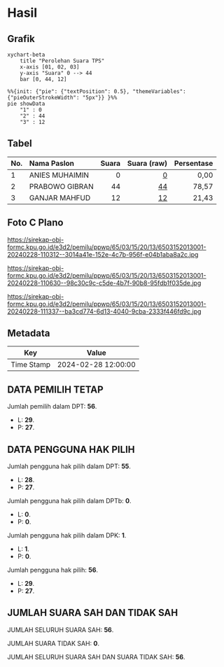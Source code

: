 # Hasil

## Grafik

```mermaid
xychart-beta
    title "Perolehan Suara TPS"
    x-axis [01, 02, 03]
    y-axis "Suara" 0 --> 44
    bar [0, 44, 12]
```

```mermaid
%%{init: {"pie": {"textPosition": 0.5}, "themeVariables": {"pieOuterStrokeWidth": "5px"}} }%%
pie showData
    "1" : 0
    "2" : 44
    "3" : 12
```

## Tabel

| No. | Nama Paslon    | Suara | Suara (raw) | Persentase |
|:--- |:-------------- | -----:| -----------:| ----------:|
| 1   | ANIES MUHAIMIN | 0     | [0][p-1]    | 0,00       |
| 2   | PRABOWO GIBRAN | 44    | [44][p-2]   | 78,57      |
| 3   | GANJAR MAHFUD  | 12    | [12][p-3]   | 21,43      |


[p-1]: https://github.com/gigit-pemilu/pemilu-2024-65-kalimantan-utara/blob/main/pilpres/hitung-suara/sub/65-kalimantan-utara/sub/03-nunukan/sub/15-lumbis-ogong/sub/2013-sinampila-i/sub/001-tps/sub/paslon-1.txt
[p-2]: https://github.com/gigit-pemilu/pemilu-2024-65-kalimantan-utara/blob/main/pilpres/hitung-suara/sub/65-kalimantan-utara/sub/03-nunukan/sub/15-lumbis-ogong/sub/2013-sinampila-i/sub/001-tps/sub/paslon-2.txt
[p-3]: https://github.com/gigit-pemilu/pemilu-2024-65-kalimantan-utara/blob/main/pilpres/hitung-suara/sub/65-kalimantan-utara/sub/03-nunukan/sub/15-lumbis-ogong/sub/2013-sinampila-i/sub/001-tps/sub/paslon-3.txt

## Foto C Plano

https://sirekap-obj-formc.kpu.go.id/e3d2/pemilu/ppwp/65/03/15/20/13/6503152013001-20240228-110312--3014a41e-152e-4c7b-956f-e04b1aba8a2c.jpg

https://sirekap-obj-formc.kpu.go.id/e3d2/pemilu/ppwp/65/03/15/20/13/6503152013001-20240228-110630--98c30c9c-c5de-4b7f-90b8-95fdb1f035de.jpg

https://sirekap-obj-formc.kpu.go.id/e3d2/pemilu/ppwp/65/03/15/20/13/6503152013001-20240228-111337--ba3cd774-6d13-4040-9cba-2333f446fd9c.jpg


## Metadata

| Key        | Value               |
| ---------- | ------------------- |
| Time Stamp | 2024-02-28 12:00:00 |


## DATA PEMILIH TETAP

Jumlah pemilih dalam DPT: **56**.
 * L: **29**.
 * P: **27**.

## DATA PENGGUNA HAK PILIH

Jumlah pengguna hak pilih dalam DPT: **55**.
 * L: **28**.
 * P: **27**.

Jumlah pengguna hak pilih dalam DPTb: **0**.
 * L: **0**.
 * P: **0**.

Jumlah pengguna hak pilih dalam DPK: **1**.
 * L: **1**.
 * P: **0**.

Jumlah pengguna hak pilih: **56**.
 * L: **29**.
 * P: **27**.

## JUMLAH SUARA SAH DAN TIDAK SAH

JUMLAH SELURUH SUARA SAH: **56**.

JUMLAH SUARA TIDAK SAH: **0**.

JUMLAH SELURUH SUARA SAH DAN SUARA TIDAK SAH: **56**.


